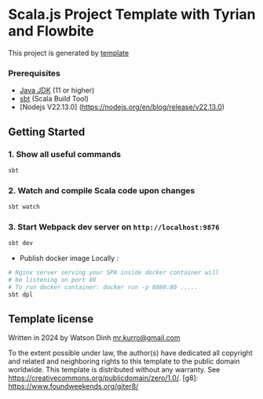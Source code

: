 # Scala.js Project Template with Tyrian and Flowbite

This project is generated by [template](https://github.com/linux-root/tyrian-flowbite.g8)

### Prerequisites

- [Java JDK](https://www.oracle.com/java/technologies/javase-jdk11-downloads.html) (11 or higher)
- [sbt](https://www.scala-sbt.org/download.html) (Scala Build Tool)
- [Nodejs V22.13.0] (<https://nodejs.org/en/blog/release/v22.13.0>)

## Getting Started

### 1. Show all useful commands

```bash
sbt
```

### 2. Watch and compile Scala code upon changes

```bash
sbt watch
```

### 3. Start Webpack dev server on `http://localhost:9876`

```bash
sbt dev
```

- Publish docker image Locally :

```bash
# Nginx server serving your SPA inside docker container will
# be listening on port 80
# To run docker container: docker run -p 8080:80 .....
sbt dpl
```

## Template license

Written in 2024 by Watson Dinh <mr.kurro@gmail.com>

To the extent possible under law, the author(s) have dedicated
all copyright and related and neighboring rights to this template
to the public domain worldwide. This template is distributed without
any warranty. See <https://creativecommons.org/publicdomain/zero/1.0/>.
[g8]: <https://www.foundweekends.org/giter8/>
